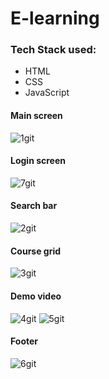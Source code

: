# E-learning

### Tech Stack used:
- HTML
- CSS
- JavaScript


#### Main screen
![1git](https://user-images.githubusercontent.com/66872047/194710039-93b4bc3b-9328-4c5d-ad19-3c2a5e647b9c.png)

#### Login screen
![7git](https://user-images.githubusercontent.com/66872047/194710444-77a054d3-b00a-43bb-954c-cc6362028e4b.png)

#### Search bar

![2git](https://user-images.githubusercontent.com/66872047/194710064-0bc9b5c5-0434-4cd1-8798-76327788ad03.png)
#### Course grid
![3git](https://user-images.githubusercontent.com/66872047/194710080-9b284a45-adf0-4c8b-aac2-b63804366015.png)
#### Demo video
![4git](https://user-images.githubusercontent.com/66872047/194710093-c71dd7ae-e938-49e8-95a9-03a1405d5600.png)
![5git](https://user-images.githubusercontent.com/66872047/194710094-6a9c9d95-f0d9-4b94-a0d9-da151fded55c.png)
#### Footer
![6git](https://user-images.githubusercontent.com/66872047/194710095-3fae1bd0-0ecc-45d7-adfa-0abbf96da44a.png)


